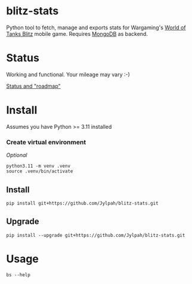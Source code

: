 # blitz-stats

Python tool to fetch, manage and exports stats for Wargaming's [World of Tanks Blitz](https://wotblitz.com) 
mobile game. Requires [MongoDB](https://mongodb.com) as backend.

# Status

Working and functional. Your mileage may vary :-) 

[Status and "roadmap"](https://github.com/Jylpah/blitz-stats/issues/61)

# Install

Assumes you have Python >= 3.11 installed

### Create virtual environment

*Optional*
```
python3.11 -m venv .venv
source .venv/bin/activate
```

## Install

```
pip install git+https://github.com/Jylpah/blitz-stats.git
```

## Upgrade

```
pip install --upgrade git+https://github.com/Jylpah/blitz-stats.git
```

# Usage

```
bs --help
```
